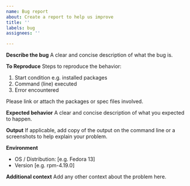 ```yaml
---
name: Bug report
about: Create a report to help us improve
title: ''
labels: bug
assignees: ''

---
```


**Describe the bug**
A clear and concise description of what the bug is.

**To Reproduce**
Steps to reproduce the behavior:
1. Start condition e.g. installed packages
2. Command (line) executed
3. Error encountered

Please link or attach the packages or spec files involved.

**Expected behavior**
A clear and concise description of what you expected to happen.

**Output**
If applicable, add copy of the output on the command line or a screenshots to help explain your problem.

**Environment**
 - OS / Distribution: [e.g. Fedora 13]
 - Version [e.g. rpm-4.19.0]

**Additional context**
Add any other context about the problem here.
